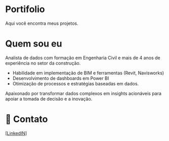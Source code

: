 # Portifolio
Aqui você encontra meus projetos. 

# Quem sou eu
Analista de dados com formação em Engenharia Civil e mais de 4 anos de experiência no setor da construção.
- Habilidade em implementação de BIM e ferramentas (Revit, Navisworks)
- Desenvolvimento de dashboards em Power BI
- Otimização de processos e estratégias baseadas em dados. 

Apaixonado por transformar dados complexos em insights acionáveis para apoiar a tomada de decisão e a inovação.

# 📱 Contato
[[LinkedIN](https://www.linkedin.com/in/lucas-estrela-portigo-036771bb)]
